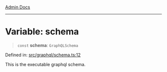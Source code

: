 [Admin Docs](/)

***

# Variable: schema

> `const` **schema**: `GraphQLSchema`

Defined in: [src/graphql/schema.ts:12](https://github.com/Suyash878/talawa-api/blob/2164956a3cfab8e53ec86349b53a841816d69cde/src/graphql/schema.ts#L12)

This is the executable graphql schema.
